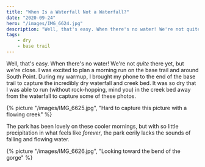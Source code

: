 ```yaml
---
title: "When Is a Waterfall Not a Waterfall?"
date: "2020-09-24"
hero: "/images/IMG_6624.jpg"
description: "Well, that's easy. When there's no water! We're not quite there yet, but we're close. I was excited to plan a morning run on the base trail and around South Point."
tags: 
    - dry
    - base trail
---
```


Well, that's easy. When there's no water! We're not _quite_ there yet, but we're close. I was excited to plan a morning run on the base trail and around South Point. During my warmup, I brought my phone to the end of the base trail to capture the incredibly dry waterfall and creek bed. It was so dry that I was able to run (without rock-hopping, mind you) in the creek bed away from the waterfall to capture some of these photos. 

{% picture "/images/IMG_6625.jpg", "Hard to capture this picture with a flowing creek" %}

The park has been lovely on these cooler mornings, but with so little precipitation in what feels like _forever_, the park eerily lacks the sounds of falling and flowing water.

{% picture "/images/IMG_6626.jpg", "Looking toward the bend of the gorge" %}